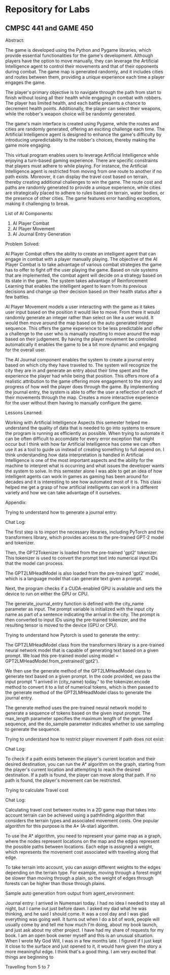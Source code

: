 # Repository for Labs
## CMPSC 441 and GAME 450


Abstract:

The game is developed using the Python and Pygame libraries, which provide essential functionalities for the game's development. Although players have the option to move manually, they can leverage the Artificial Intelligence agent to control their movements and that of their opponents during combat. The game map is generated randomly, and it includes cities and routes between them, providing a unique experience each time a player engages the game.

The player's primary objective is to navigate through the path from start to finish without losing all their health while engaging in combat with robbers. The player has limited health, and each battle presents a chance to decrement health points. Additionally, the player can select their weapons, while the robber's weapon choice will be randomly generated.

The game's main interface is created using Pygame, while the routes and cities are randomly generated, offering an exciting challenge each time. The Artificial Intelligence agent is designed to enhance the game's difficulty by introducing unpredictability to the robber's choices, thereby making the game more engaging.

This virtual program enables users to leverage Artificial Intelligence while enjoying a turn-based gaming experience. There are specific constraints that players must adhere to while playing. For instance, the Artificial Intelligence agent is restricted from moving from one route to another if no path exists. Moreover, it can display the travel cost based on terrain, thereby creating additional challenges to win the game. The route cost and paths are randomly generated to provide a unique experience, while cities are strategically placed to adhere to rules based on terrain, water bodies, or the presence of other cities. The game features error handling exceptions, making it challenging to break.


List of AI Components: 

1. AI Player Combat
2. AI Player Movement
3. AI Journal Entry Generation


Problem Solved: 

AI Player Combat offers the ability to create an intelligent agent that can engage in combat with a player manually playing. The objective of the AI Player Combat is to take advantage of various combat strategies the game has to offer to fight off the user playing the game. Based on rule systems that are implemented, the combat agent will decide on a strategy based on its state in the game. The system takes advantage of Reinforcement Learning that enables the intelligent agent to learn from its previous decisions and change up their decision based on their health status after a few battles. 

AI Player Movement models a user interacting with the game as it takes user input based on the position it would like to move. From there it would randomly generate an integer rather than select on like a user would. It would then move around the map based on the auto generated integer sequence. This offers the game experience to be less predictable and offer a challenge to the user who is manually inputting to move around the map based on their judgement. By having the player movement be controlled automatically it enables the game to be a bit more dynamic and engaging for the overall user.

The AI Journal component enables the system to create a journal entry based on which city they have traveled to. The system will recognize the city they are in and generate an entry about their time spent and the experience the player had while being that position. This offers more of a realistic attribution to the game offering more engagement to the story and progress of how well the player does through the game. By implementing the journal entry, the system is able to offer the user a reflection of each of their movements through the map. Creates a more interactive experience for the user without them having to manually configure the game. 


Lessons Learned: 

Working with Artificial Intelligence Aspects this semester helped me understand the quality of data that is needed to go into systems to ensure the program is running as efficiently as possible. When trying to automate it can be often difficult to accomdate for every error exception that might occur but I think with how far Artificial Intelligence has come we can often use it as a tool to guide us instead of creating something to full depend on. I think understanding how data interpretation is handled in Artificial Intelligence is one of the most important aspects and the ability for the machine to interpret what is occurring and what issues the developer wants the system to solve. In this semester alone I was able to get an idea of how intelligent agents can work in games as gaming has been around for decades and it is interesting to see how automated most of it is. This class helped me get a grasp of how artificial intelligents can work in a different variety and how we can take advantage of it ourselves. 


Appendix: 

Trying to understand how to generate a journal entry: 

Chat Log:

The first step is to import the necessary libraries, including PyTorch and the transformers library, which provides access to the pre-trained GPT-2 model and tokenizer.

Then, the GPT2Tokenizer is loaded from the pre-trained 'gpt2' tokenizer. This tokenizer is used to convert the prompt text into numerical input IDs that the model can process.

The GPT2LMHeadModel is also loaded from the pre-trained 'gpt2' model, which is a language model that can generate text given a prompt.

Next, the program checks if a CUDA-enabled GPU is available and sets the device to run on either the GPU or CPU.

The generate_journal_entry function is defined with the city_name parameter as input. The prompt variable is initialized with the input city name as part of a sentence indicating the arrival in the city. The prompt is then converted to input IDs using the pre-trained tokenizer, and the resulting tensor is moved to the device (GPU or CPU).

Trying to understand how Pytorch is used to generate the entry: 

The GPT2LMHeadModel class from the transformers library is a pre-trained neural network model that is capable of generating text based on a given prompt. We load this pre-trained model using model = GPT2LMHeadModel.from_pretrained('gpt2').

We then use the generate method of the GPT2LMHeadModel class to generate text based on a given prompt. In the code provided, we pass the input prompt "I arrived in {city_name} today." to the tokenizer.encode method to convert it to a list of numerical tokens, which is then passed to the generate method of the GPT2LMHeadModel class to generate the journal entry.

The generate method uses the pre-trained neural network model to generate a sequence of tokens based on the given input prompt. The max_length parameter specifies the maximum length of the generated sequence, and the do_sample parameter indicates whether to use sampling to generate the sequence.


Trying to understand how to restrict player movement if path does not exist:

Chat Log: 

To check if a path exists between the player's current location and their desired destination, you can run the A* algorithm on the graph, starting from the player's current location and attempting to reach the desired destination. If a path is found, the player can move along that path. If no path is found, the player's movement can be restricted.


Trying to calculate Travel cost

Chat Log:

Calculating travel cost between routes in a 2D game map that takes into account terrain can be achieved using a pathfinding algorithm that considers the terrain types and associated movement costs. One popular algorithm for this purpose is the A* (A-star) algorithm.

To use the A* algorithm, you need to represent your game map as a graph, where the nodes represent locations on the map and the edges represent the possible paths between locations. Each edge is assigned a weight, which represents the movement cost associated with traveling along that edge.

To take terrain into account, you can assign different weights to the edges depending on the terrain type. For example, moving through a forest might be slower than moving through a plain, so the weight of edges through forests can be higher than those through plains.


Sample auto generation from output from agent_environment: 


Journal entry: I arrived in Numensari today.  I had no idea I needed to stay all night, but I came out just before dawn.  I asked my dad what he was thinking, and he said I should come.  It was a cool day and I was glad everything was going well.  It turns out when I do a bit of work, people will usually come by and tell me how much I'm doing, about my book launch, and just ask about my other project.  I have had my share of requests for my book.  I am an open book owner myself and this is an unusual situation.  When I wrote My God Will, I was in a few months late.  I figured if I just kept it close to the surface and just opened to it, it would have given the story a more meaningful edge.  I think that's a good thing.  I am very excited that things are beginning to

Travelling from 5 to 7